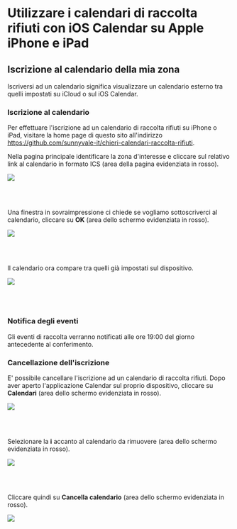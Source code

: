 # Utilizzare i calendari di raccolta rifiuti con iOS Calendar su Apple iPhone e iPad

## Iscrizione al calendario della mia zona

Iscriversi ad un calendario significa visualizzare un calendario esterno tra quelli impostati su iCloud o sul iOS Calendar.

### Iscrizione al calendario

Per effettuare l'iscrizione ad un calendario di raccolta rifiuti su iPhone o iPad, visitare la home page di questo sito all'indirizzo https://github.com/sunnyvale-it/chieri-calendari-raccolta-rifiuti. 

Nella pagina principale identificare la zona d'interesse e cliccare sul relativo link al calendario in formato ICS (area della pagina evidenziata in rosso).

<kbd>
  <img src="img/0.png">
</kbd>

<br/><br/>

Una finestra in sovraimpressione ci chiede se vogliamo sottoscriverci al calendario, cliccare su **OK** (area dello schermo evidenziata in rosso). 

<kbd>
  <img src="img/1.png">
</kbd>

<br/><br/>

Il calendario ora compare tra quelli già impostati sul dispositivo.

<kbd>
  <img src="img/2.jpeg">
</kbd>

<br/><br/>


### Notifica degli eventi

Gli eventi di raccolta verranno notificati alle ore 19:00 del giorno antecedente al conferimento.


### Cancellazione dell'iscrizione

E' possibile cancellare l'iscrizione ad un calendario di raccolta rifiuti. Dopo aver aperto l'applicazione Calendar sul proprio dispositivo, cliccare su **Calendari** (area dello schermo evidenziata in rosso).

<kbd>
  <img src="img/4.jpeg">
</kbd>

<br/><br/>

Selezionare la **i** accanto al calendario da rimuovere (area dello schermo evidenziata in rosso).


<kbd>
  <img src="img/5.jpeg">
</kbd>

<br/><br/>


Cliccare quindi su **Cancella calendario** (area dello schermo evidenziata in rosso).

<kbd>
  <img src="img/6.jpeg">
</kbd>

<br/><br/>